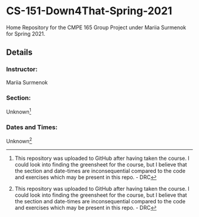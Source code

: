 # CS-151-Down4That-Spring-2021

Home Repository for the CMPE 165 Group Project under Mariia Surmenok for Spring 2021.

## Details

### Instructor:

Mariia Surmenok

### Section:

Unknown[^1]

### Dates and Times:

Unknown[^1]

[^1]: This repository was uploaded to GitHub after having taken the course. I could look into finding the greensheet for the course, but I believe that the section and date-times are inconsequential compared to the code and exercises which may be present in this repo. - DRC

